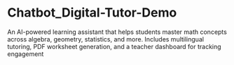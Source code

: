 # Chatbot_Digital-Tutor-Demo
An AI-powered learning assistant that helps students master math concepts across algebra, geometry, statistics, and more. Includes multilingual tutoring, PDF worksheet generation, and a teacher dashboard for tracking engagement
